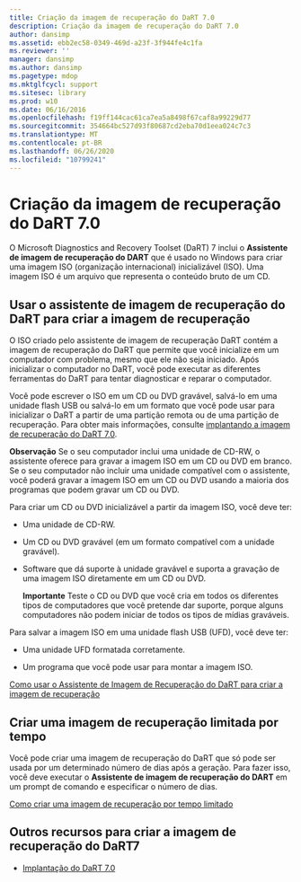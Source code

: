 ```yaml
---
title: Criação da imagem de recuperação do DaRT 7.0
description: Criação da imagem de recuperação do DaRT 7.0
author: dansimp
ms.assetid: ebb2ec58-0349-469d-a23f-3f944fe4c1fa
ms.reviewer: ''
manager: dansimp
ms.author: dansimp
ms.pagetype: mdop
ms.mktglfcycl: support
ms.sitesec: library
ms.prod: w10
ms.date: 06/16/2016
ms.openlocfilehash: f19ff144cac61ca7ea5a8498f67caf8a99229d77
ms.sourcegitcommit: 354664bc527d93f80687cd2eba70d1eea024c7c3
ms.translationtype: MT
ms.contentlocale: pt-BR
ms.lasthandoff: 06/26/2020
ms.locfileid: "10799241"
---
```

# Criação da imagem de recuperação do DaRT 7.0


O Microsoft Diagnostics and Recovery Toolset (DaRT) 7 inclui o **Assistente de imagem de recuperação do DART** que é usado no Windows para criar uma imagem ISO (organização internacional) inicializável (ISO). Uma imagem ISO é um arquivo que representa o conteúdo bruto de um CD.

## Usar o assistente de imagem de recuperação do DaRT para criar a imagem de recuperação


O ISO criado pelo assistente de imagem de recuperação DaRT contém a imagem de recuperação do DaRT que permite que você inicialize em um computador com problema, mesmo que ele não seja iniciado. Após inicializar o computador no DaRT, você pode executar as diferentes ferramentas do DaRT para tentar diagnosticar e reparar o computador.

Você pode escrever o ISO em um CD ou DVD gravável, salvá-lo em uma unidade flash USB ou salvá-lo em um formato que você pode usar para inicializar o DaRT a partir de uma partição remota ou de uma partição de recuperação. Para obter mais informações, consulte [implantando a imagem de recuperação do DaRT 7,0](deploying-the-dart-70-recovery-image-dart-7.md).

**Observação**  Se o seu computador inclui uma unidade de CD-RW, o assistente oferece para gravar a imagem ISO em um CD ou DVD em branco. Se o seu computador não incluir uma unidade compatível com o assistente, você poderá gravar a imagem ISO em um CD ou DVD usando a maioria dos programas que podem gravar um CD ou DVD.

 

Para criar um CD ou DVD inicializável a partir da imagem ISO, você deve ter:

-   Uma unidade de CD-RW.

-   Um CD ou DVD gravável (em um formato compatível com a unidade gravável).

-   Software que dá suporte à unidade gravável e suporta a gravação de uma imagem ISO diretamente em um CD ou DVD.

    **Importante**  Teste o CD ou DVD que você cria em todos os diferentes tipos de computadores que você pretende dar suporte, porque alguns computadores não podem iniciar de todos os tipos de mídias graváveis.

     

Para salvar a imagem ISO em uma unidade flash USB (UFD), você deve ter:

-   Uma unidade UFD formatada corretamente.

-   Um programa que você pode usar para montar a imagem ISO.

[Como usar o Assistente de Imagem de Recuperação do DaRT para criar a imagem de recuperação](how-to-use-the-dart-recovery-image-wizard-to-create-the-recovery-image-dart-7.md)

## Criar uma imagem de recuperação limitada por tempo


Você pode criar uma imagem de recuperação do DaRT que só pode ser usada por um determinado número de dias após a geração. Para fazer isso, você deve executar o **Assistente de imagem de recuperação do DART** em um prompt de comando e especificar o número de dias.

[Como criar uma imagem de recuperação por tempo limitado](how-to-create-a-time-limited-recovery-image-dart-7.md)

## Outros recursos para criar a imagem de recuperação do DaRT7


-   [Implantação do DaRT 7.0](deploying-dart-70-new-ia.md)

 

 





